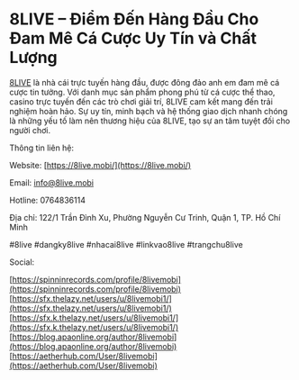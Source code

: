 # 8LIVE – Điểm Đến Hàng Đầu Cho Đam Mê Cá Cược Uy Tín và Chất Lượng

[8LIVE](https://8live.mobi/) là nhà cái trực tuyến hàng đầu, được đông đảo anh em đam mê cá cược tin tưởng. Với danh mục sản phẩm phong phú từ cá cược thể thao, casino trực tuyến đến các trò chơi giải trí, 8LIVE cam kết mang đến trải nghiệm hoàn hảo. Sự uy tín, minh bạch và hệ thống giao dịch nhanh chóng là những yếu tố làm nên thương hiệu của 8LIVE, tạo sự an tâm tuyệt đối cho người chơi.  

Thông tin liên hệ:  

Website: [https://8live.mobi/](https://8live.mobi/)  

Email: info@8live.mobi  

Hotline: 0764836114  

Địa chỉ: 122/1 Trần Đình Xu, Phường Nguyễn Cư Trinh, Quận 1, TP. Hồ Chí Minh  

#8live #dangky8live #nhacai8live #linkvao8live #trangchu8live  

  

Social:  

  

[https://spinninrecords.com/profile/8livemobi](https://spinninrecords.com/profile/8livemobi)  
[https://sfx.thelazy.net/users/u/8livemobi1/](https://sfx.thelazy.net/users/u/8livemobi1/)  
[https://sfx.k.thelazy.net/users/u/8livemobi1/](https://sfx.k.thelazy.net/users/u/8livemobi1/)  
[https://blog.apaonline.org/author/8livemobi](https://blog.apaonline.org/author/8livemobi)  
[https://aetherhub.com/User/8livemobi](https://aetherhub.com/User/8livemobi)